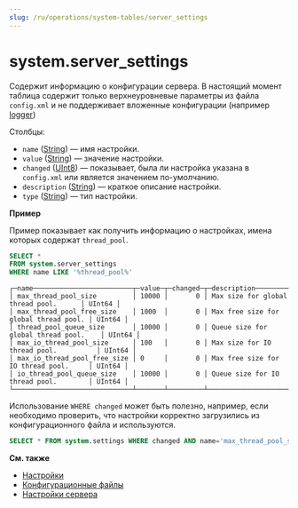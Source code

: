 ```yaml
---
slug: /ru/operations/system-tables/server_settings
---
```

# system.server_settings

Содержит информацию о конфигурации сервера. 
В настоящий момент таблица содержит только верхнеуровневые параметры из файла `config.xml` и не поддерживает вложенные конфигурации
(например [logger](../../operations/server-configuration-parameters/settings.md#server_configuration_parameters-logger))

Столбцы:

-   `name` ([String](../../sql-reference/data-types/string.md)) — имя настройки.
-   `value` ([String](../../sql-reference/data-types/string.md)) — значение настройки.
-   `changed` ([UInt8](../../sql-reference/data-types/int-uint.md#uint-ranges)) — показывает, была ли настройка указана в `config.xml` или является значением по-умолчанию.
-   `description` ([String](../../sql-reference/data-types/string.md)) — краткое описание настройки.
-   `type` ([String](../../sql-reference/data-types/string.md)) — тип настройки.

**Пример**

Пример показывает как получить информацию о настройках, имена которых содержат `thread_pool`.

``` sql
SELECT *
FROM system.server_settings
WHERE name LIKE '%thread_pool%'
```

``` text
┌─name─────────────────────────┬─value─┬─changed─┬─description───────────────────────────┬─type───┐
│ max_thread_pool_size         │ 10000 │       0 │ Max size for global thread pool.      │ UInt64 │
│ max_thread_pool_free_size    │ 1000  │       0 │ Max free size for global thread pool. │ UInt64 │
│ thread_pool_queue_size       │ 10000 │       0 │ Queue size for global thread pool.    │ UInt64 │
│ max_io_thread_pool_size      │ 100   │       0 │ Max size for IO thread pool.          │ UInt64 │
│ max_io_thread_pool_free_size │ 0     │       0 │ Max free size for IO thread pool.     │ UInt64 │
│ io_thread_pool_queue_size    │ 10000 │       0 │ Queue size for IO thread pool.        │ UInt64 │
└──────────────────────────────┴───────┴─────────┴───────────────────────────────────────┴────────┘
```

Использование `WHERE changed` может быть полезно, например, если необходимо проверить, 
что настройки корректно загрузились из конфигурационного файла и используются.

<!-- -->

``` sql
SELECT * FROM system.settings WHERE changed AND name='max_thread_pool_size'
```

**Cм. также**

-   [Настройки](../../operations/system-tables/settings.md)
-   [Конфигурационные файлы](../../operations/configuration-files.md)
-   [Настройки сервера](../../operations/server-configuration-parameters/settings.md)
